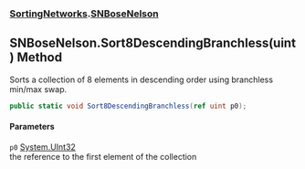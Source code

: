 ### [SortingNetworks](./SortingNetworks.md 'SortingNetworks').[SNBoseNelson](./SortingNetworks-SNBoseNelson.md 'SortingNetworks.SNBoseNelson')
## SNBoseNelson.Sort8DescendingBranchless(uint) Method
Sorts a collection of 8 elements in descending order using branchless min/max swap.  
```csharp
public static void Sort8DescendingBranchless(ref uint p0);
```
#### Parameters
<a name='SortingNetworks-SNBoseNelson-Sort8DescendingBranchless(uint)-p0'></a>
`p0` [System.UInt32](https://docs.microsoft.com/en-us/dotnet/api/System.UInt32 'System.UInt32')  
the reference to the first element of the collection  
  
